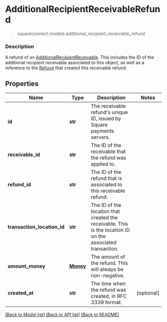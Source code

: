 # AdditionalRecipientReceivableRefund
> squareconnect.models.additional_recipient_receivable_refund

### Description

A refund of an [AdditionalRecipientReceivable](#type-additionalrecipientreceivable). This includes the ID of the additional recipient receivable associated to this object, as well as a reference to the [Refund](#type-refund) that created this receivable refund.

## Properties
Name | Type | Description | Notes
------------ | ------------- | ------------- | -------------
**id** | **str** | The receivable refund&#39;s unique ID, issued by Square payments servers. |
**receivable_id** | **str** | The ID of the receivable that the refund was applied to. |
**refund_id** | **str** | The ID of the refund that is associated to this receivable refund. |
**transaction_location_id** | **str** | The ID of the location that created the receivable. This is the location ID on the associated transaction. |
**amount_money** | [**Money**](Money.md) | The amount of the refund. This will always be non-negative. |
**created_at** | **str** | The time when the refund was created, in RFC 3339 format. | [optional]

[[Back to Model list]](../README.md#documentation-for-models) [[Back to API list]](../README.md#documentation-for-api-endpoints) [[Back to README]](../README.md)


